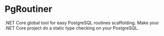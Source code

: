 # PgRoutiner
.NET Core global tool for easy PostgreSQL routines scaffolding. Make your .NET Core project do a static type checking on your PostgreSQL.
